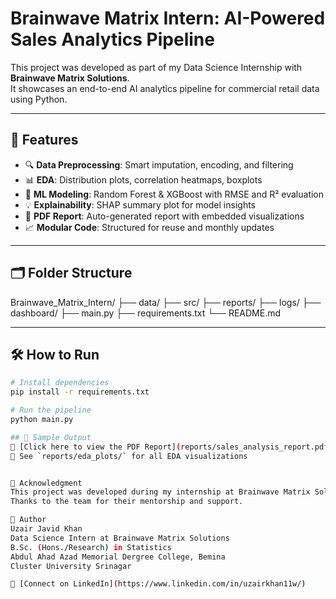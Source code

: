 # Brainwave Matrix Intern: AI-Powered Sales Analytics Pipeline

This project was developed as part of my Data Science Internship with **Brainwave Matrix Solutions**.  
It showcases an end-to-end AI analytics pipeline for commercial retail data using Python.

---

## 🚀 Features

- 🔍 **Data Preprocessing**: Smart imputation, encoding, and filtering
- 📊 **EDA**: Distribution plots, correlation heatmaps, boxplots
- 🤖 **ML Modeling**: Random Forest & XGBoost with RMSE and R² evaluation
- 💡 **Explainability**: SHAP summary plot for model insights
- 📄 **PDF Report**: Auto-generated report with embedded visualizations
- 📈 **Modular Code**: Structured for reuse and monthly updates

---

## 🗂️ Folder Structure

Brainwave_Matrix_Intern/ ├── data/ ├── src/ ├── reports/ ├── logs/ ├── dashboard/ ├── main.py ├── requirements.txt └── README.md

---

## 🛠️ How to Run

```bash
# Install dependencies
pip install -r requirements.txt

# Run the pipeline
python main.py

## 📄 Sample Output  
📄 [Click here to view the PDF Report](reports/sales_analysis_report.pdf)  
📁 See `reports/eda_plots/` for all EDA visualizations  


🙏 Acknowledgment
This project was developed during my internship at Brainwave Matrix Solutions.
Thanks to the team for their mentorship and support.

👤 Author
Uzair Javid Khan
Data Science Intern at Brainwave Matrix Solutions
B.Sc. (Hons./Research) in Statistics
Abdul Ahad Azad Memorial Dergree College, Bemina
Cluster University Srinagar

👤 [Connect on LinkedIn](https://www.linkedin.com/in/uzairkhan11w/)
